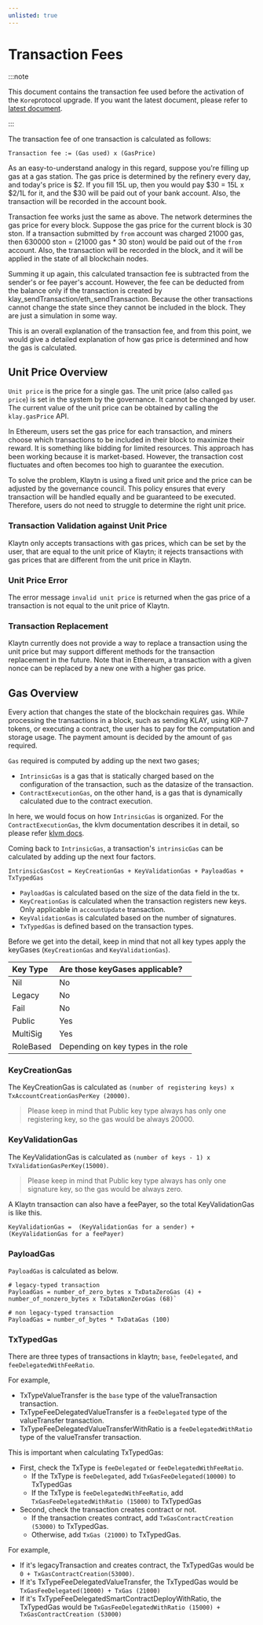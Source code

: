 ```yaml
---
unlisted: true
---
```


# Transaction Fees

:::note

This document contains the transaction fee used before the activation of the `Kore`protocol upgrade.
If you want the latest document, please refer to [latest document](transaction-fees.md).

:::

The transaction fee of one transaction is calculated as follows:

```text
Transaction fee := (Gas used) x (GasPrice)
```

As an easy-to-understand analogy in this regard, suppose you're filling up gas at a gas station. The gas price is determined by the refinery every day, and today's price is $2. If you fill 15L up, then you would pay $30 = 15L x $2/1L for it, and the $30 will be paid out of your bank account. Also, the transaction will be recorded in the account book.

Transaction fee works just the same as above. The network determines the gas price for every block. Suppose the gas price for the current block is 30 ston. If a transaction submitted by `from` account was charged 21000 gas, then 630000 ston = (21000 gas \* 30 ston) would be paid out of the `from` account. Also, the transaction will be recorded in the block, and it will be applied in the state of all blockchain nodes.

Summing it up again, this calculated transaction fee is subtracted from the sender's or fee payer's account. However, the fee can be deducted from the balance only if the transaction is created by klay_sendTransaction/eth_sendTransaction. Because the other transactions cannot change the state since they cannot be included in the block. They are just a simulation in some way.

This is an overall explanation of the transaction fee, and from this point, we would give a detailed explanation of how gas price is determined and how the gas is calculated.

## Unit Price Overview <a id="unit-price-overview"></a>

`Unit price` is the price for a single gas. The unit price (also called `gas price`) is set in the system by the governance. It cannot be changed by user. The current value of the unit price can be obtained by calling the `klay.gasPrice` API.

In Ethereum, users set the gas price for each transaction, and miners choose which transactions to be included in their block to maximize their reward. It is something like bidding for limited resources. This approach has been working because it is market-based. However, the transaction cost fluctuates and often becomes too high to guarantee the execution.

To solve the problem, Klaytn is using a fixed unit price and the price can be adjusted by the governance council. This policy ensures that every transaction will be handled equally and be guaranteed to be executed. Therefore, users do not need to struggle to determine the right unit price.

### Transaction Validation against Unit Price <a id="transaction-validation-against-unit-price"></a>

Klaytn only accepts transactions with gas prices, which can be set by the user, that are equal to the unit price of Klaytn; it rejects transactions with gas prices that are different from the unit price in Klaytn.

### Unit Price Error <a id="unit-price-error"></a>

The error message `invalid unit price` is returned when the gas price of a transaction is not equal to the unit price of Klaytn.

### Transaction Replacement <a id="transaction-replacement"></a>

Klaytn currently does not provide a way to replace a transaction using the unit price but may support different methods for the transaction replacement in the future. Note that in Ethereum, a transaction with a given nonce can be replaced by a new one with a higher gas price.

## Gas Overview <a id="gas-overview"></a>

Every action that changes the state of the blockchain requires gas. While processing the transactions in a block, such as sending KLAY, using KIP-7 tokens, or executing a contract, the user has to pay for the computation and storage usage. The payment amount is decided by the amount of `gas` required.

`Gas` required is computed by adding up the next two gases;

- `IntrinsicGas` is a gas that is statically charged based on the configuration of the transaction, such as the datasize of the transaction.
- `ContractExecutionGas`, on the other hand, is a gas that is dynamically calculated due to the contract execution.

In here, we would focus on how `IntrinsicGas` is organized. For the `ContractExecutionGas`, the klvm documentation describes it in detail, so please refer [klvm docs](./computation/klaytn-virtual-machine-previous.md).

Coming back to `IntrinsicGas`, a transaction's `intrinsicGas` can be calculated by adding up the next four factors.

```
IntrinsicGasCost = KeyCreationGas + KeyValidationGas + PayloadGas + TxTypedGas
```

- `PayloadGas` is calculated based on the size of the data field in the tx.
- `KeyCreationGas` is calculated when the transaction registers new keys. Only applicable in `accountUpdate` transaction.
- `KeyValidationGas` is calculated based on the number of signatures.
- `TxTypedGas` is defined based on the transaction types.

Before we get into the detail, keep in mind that not all key types apply the keyGases (`KeyCreationGas` and `KeyValidationGas`).

| Key Type  | Are those keyGases applicable?     |
| :-------- | :--------------------------------- |
| Nil       | No                                 |
| Legacy    | No                                 |
| Fail      | No                                 |
| Public    | Yes                                |
| MultiSig  | Yes                                |
| RoleBased | Depending on key types in the role |

### KeyCreationGas <a id="keyCreationGas"></a>

The KeyCreationGas is calculated as `(number of registering keys) x TxAccountCreationGasPerKey (20000)`.

> Please keep in mind that Public key type always has only one registering key, so the gas would be always 20000.

### KeyValidationGas <a id="keyValidationGas"></a>

The KeyValidationGas is calculated as `(number of keys - 1) x TxValidationGasPerKey(15000)`.

> Please keep in mind that Public key type always has only one signature key, so the gas would be always zero.

A Klaytn transaction can also have a feePayer, so the total KeyValidationGas is like this.

```
KeyValidationGas =  (KeyValidationGas for a sender) + (KeyValidationGas for a feePayer)
```

### PayloadGas <a id="payloadGas"></a>

`PayloadGas` is calculated as below.

```
# legacy-typed transaction
PayloadGas = number_of_zero_bytes x TxDataZeroGas (4) + number_of_nonzero_bytes x TxDataNonZeroGas (68)`

# non legacy-typed transaction
PayloadGas = number_of_bytes * TxDataGas (100)
```

### TxTypedGas <a id="txTypedGas"></a>

There are three types of transactions in klaytn; `base`, `feeDelegated`, and `feeDelegatedWithFeeRatio`.

For example,

- TxTypeValueTransfer is the `base` type of the valueTransaction transaction.
- TxTypeFeeDelegatedValueTransfer is a `feeDelegated` type of the valueTransfer transaction.
- TxTypeFeeDelegatedValueTransferWithRatio is a `feeDelegatedWithRatio` type of the valueTransfer transaction.

This is important when calculating TxTypedGas:

- First, check the TxType is `feeDelegated` or `feeDelegatedWithFeeRatio`.
  - If the TxType is `feeDelegated`, add `TxGasFeeDelegated(10000)` to TxTypedGas
  - If the TxType is `feeDelegatedWithFeeRatio`, add `TxGasFeeDelegatedWithRatio (15000)` to TxTypedGas
- Second, check the transaction creates contract or not.
  - If the transaction creates contract, add `TxGasContractCreation (53000)` to TxTypedGas.
  - Otherwise, add `TxGas (21000)` to TxTypedGas.

For example,

- If it's legacyTransaction and creates contract, the TxTypedGas would be `0 + TxGasContractCreation(53000)`.
- If it's TxTypeFeeDelegatedValueTransfer, the TxTypedGas would be `TxGasFeeDelegated(10000) + TxGas (21000)`
- If it's TxTypeFeeDelegatedSmartContractDeployWithRatio, the TxTypedGas would be `TxGasFeeDelegatedWithRatio (15000) + TxGasContractCreation (53000)`
